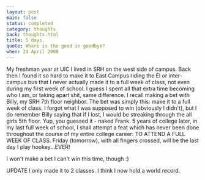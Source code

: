 ```yaml
---
layout: post
main: false
status: completed
category: thoughts
back: thoughts.html
title: 5 days.
quote: Where is the good in goodbye?
when: 24 April 2008
---
```


My freshman year at UIC I lived in SRH on the west side of campus. Back then I found it so hard to make it to East Campus riding the El or inter-campus bus that I never actually made it to a full week of class, not even during my first week of school. I guess I spent all that extra time becoming who I am, or taking apart shit, same difference. I recall making a bet with Billy, my SRH 7th floor neighbor. The bet was simply this: make it to a full week of class. I forgot what I was supposed to win (obviously I didn't), but I do remember Billy saying that if I lost, I would be streaking through the all girls 5th floor. Yup, you guessed it - naked Frank. 5 years of college later, in my last full week of school, I shall attempt a feat which has never been done throughout the course of my entire college career: TO ATTEND A FULL WEEK OF CLASS.  Friday (tomorrow), with all fingers crossed, will be the last day I play hookey...EVER!

I won't make a bet I can't win this time, though :)

UPDATE I only made it to 2 classes. I think I now hold a world record.